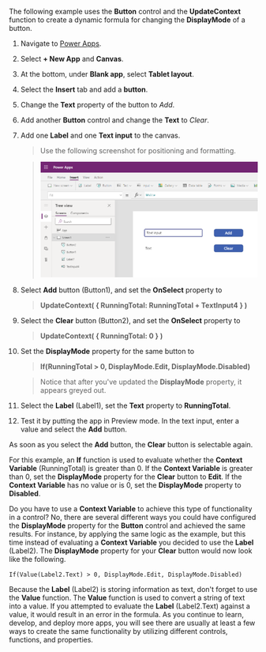 The following example uses the **Button** control and the
**UpdateContext** function to create a dynamic formula for changing the
**DisplayMode** of a button.

1. Navigate to [Power Apps](https://make.powerapps.com).

1. Select **+ New App** and **Canvas**.

1. At the bottom, under **Blank app**, select **Tablet layout**.

1. Select the **Insert** tab and add a **button**.

1. Change the **Text** property of the button to *Add*.

1. Add another **Button** control and change the **Text** to *Clear*.

1. Add one **Label** and one **Text input** to the canvas.

   > Use the following screenshot for positioning and formatting.

   > ![Screenshot of Power Apps Tree view Screen label.](../media/display-mode-update.png)

1. Select **Add** button (Button1), and set the **OnSelect** property to

   > **UpdateContext( { RunningTotal: RunningTotal + TextInput4 } )**

1. Select the **Clear** button (Button2), and set the **OnSelect**
   property to

   > **UpdateContext( { RunningTotal: 0 } )**

1. Set the **DisplayMode** property for the same button to
   
   > **If(RunningTotal \> 0, DisplayMode.Edit, DisplayMode.Disabled)**

   > Notice that after you've updated the **DisplayMode** property, it appears greyed out.

1. Select the **Label** (Label1), set the **Text** property to
   **RunningTotal**.

1. Test it by putting the app in Preview mode. In the text input, enter a
   value and select the **Add** button.

As soon as you select the **Add** button, the **Clear** button is selectable again.

For this example, an **If** function is used to evaluate whether the
**Context Variable** (RunningTotal) is greater than 0. If the
**Context Variable** is greater than 0, set the **DisplayMode**
property for the **Clear** button to **Edit**. If the **Context
Variable** has no value or is 0, set the **DisplayMode** property to
**Disabled**.

Do you have to use a **Context Variable** to achieve this type of
functionality in a control? No, there are several
different ways you could have configured the **DisplayMode** property
for the **Button** control and achieved the same results. For
instance, by applying the same logic as the example, but this time
instead of evaluating a **Context Variable** you decided to use the
**Label** (Label2). The **DisplayMode** property for your **Clear**
button would now look like the following.

```powerappsfl
If(Value(Label2.Text) > 0, DisplayMode.Edit, DisplayMode.Disabled) 
```

Because the **Label** (Label2) is storing information as text, don't
forget to use the **Value** function. The **Value** function
is used to convert a string of text into a value. If you attempted to
evaluate the **Label** (Label2.Text) against a value, it would result
in an error in the formula. As you continue to learn, develop, and
deploy more apps, you will see there are usually at least a few ways
to create the same functionality by utilizing different controls,
functions, and properties.
